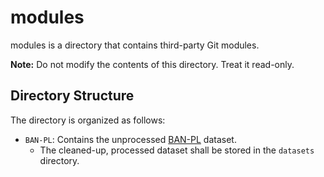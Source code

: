 # modules

modules is a directory that contains third-party Git modules.

**Note:** Do not modify the contents of this directory. Treat it read-only.


## Directory Structure

The directory is organized as follows:

- `BAN-PL`: Contains the unprocessed [BAN-PL](https://github.com/ZILiAT-NASK/BAN-PL) dataset.
  - The cleaned-up, processed dataset shall be stored in the `datasets` directory.
